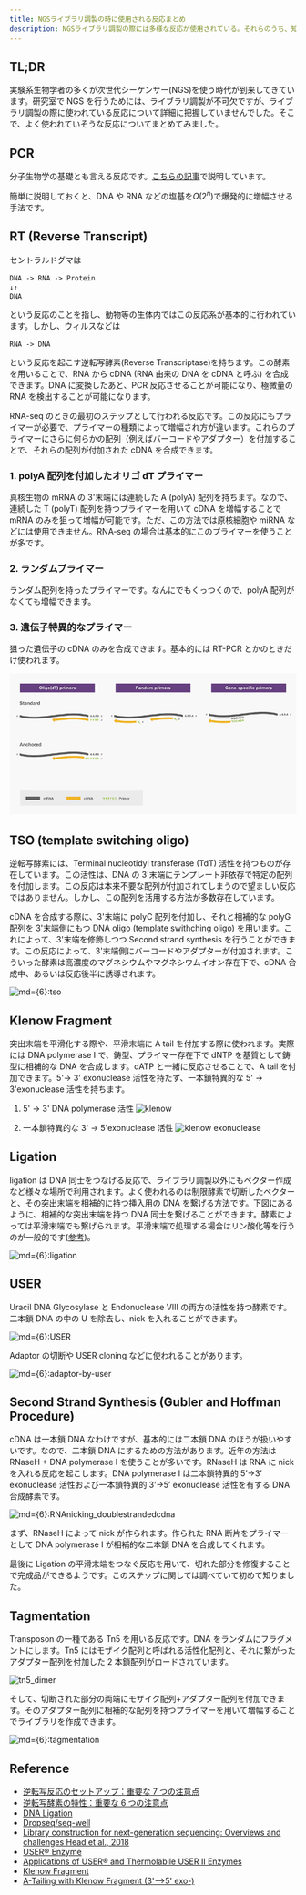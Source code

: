 ```yaml
---
title: NGSライブラリ調製の時に使用される反応まとめ
description: NGSライブラリ調製の際には多様な反応が使用されている。それらのうち、知っているものについて原理をまとめていきたい。
---
```


## TL;DR

実験系生物学者の多くが次世代シーケンサー(NGS)を使う時代が到来してきています。研究室で NGS を行うためには、ライブラリ調製が不可欠ですが、ライブラリ調製の際に使われている反応について詳細に把握していませんでした。そこで、よく使われていそうな反応についてまとめてみました。

## PCR

分子生物学の基礎とも言える反応です。[こちらの記事](https://illumination-k.dev/posts/biology/ngs_matome)で説明しています。

簡単に説明しておくと、DNA や RNA などの塩基を$O(2^n)$で爆発的に増幅させる手法です。

## RT (Reverse Transcript)

セントラルドグマは

```
DNA -> RNA -> Protein
↓↑
DNA
```

という反応のことを指し、動物等の生体内ではこの反応系が基本的に行われています。しかし、ウィルスなどは

```
RNA -> DNA
```

という反応を起こす逆転写酵素(Reverse Transcriptase)を持ちます。この酵素を用いることで、RNA から cDNA (RNA 由来の DNA を cDNA と呼ぶ) を合成できます。DNA に変換したあと、PCR 反応させることが可能になり、極微量の RNA を検出することが可能になります。

RNA-seq のときの最初のステップとして行われる反応です。この反応にもプライマーが必要で、プライマーの種類によって増幅され方が違います。これらのプライマーにさらに何らかの配列（例えばバーコードやアダプター）を付加することで、それらの配列が付加された cDNA を合成できます。

### 1. polyA 配列を付加したオリゴ dT プライマー

真核生物の mRNA の 3'末端には連続した A (polyA) 配列を持ちます。なので、連続した T (polyT) 配列を持つプライマーを用いて cDNA を増幅することで mRNA のみを狙って増幅が可能です。ただ、この方法では原核細胞や miRNA などには使用できません。RNA-seq の場合は基本的にこのプライマーを使うことが多です。

### 2. ランダムプライマー

ランダム配列を持ったプライマーです。なんにでもくっつくので、polyA 配列がなくても増幅できます。

### 3. 遺伝子特異的なプライマー

狙った遺伝子の cDNA のみを合成できます。基本的には RT-PCR とかのときだけ使われます。

![RT-primers](/public/images/library_construction/RT_primers.png)

## TSO (template switching oligo)

逆転写酵素には、Terminal nucleotidyl transferase (TdT) 活性を持つものが存在しています。この活性は、DNA の 3'末端にテンプレート非依存で特定の配列を付加します。この反応は本来不要な配列が付加されてしまうので望ましい反応ではありません。しかし、この配列を活用する方法が多数存在しています。

cDNA を合成する際に、3'末端に polyC 配列を付加し、それと相補的な polyG 配列を 3'末端側にもつ DNA oligo (template swithching oligo) を用います。これによって、3'末端を修飾しつつ Second strand synthesis を行うことができます。この反応によって、3'末端側にバーコードやアダプターが付加されます。こういった酵素は高濃度のマグネシウムやマグネシウムイオン存在下で、cDNA 合成中、あるいは反応後半に誘導されます。

![md={6}:tso](/images/library_construction/tso.png)

## Klenow Fragment

突出末端を平滑化する際や、平滑末端に A tail を付加する際に使われます。実際には DNA polymerase Ⅰ で、鋳型、プライマー存在下で dNTP を基質として鋳型に相補的な DNA を合成します。dATP と一緒に反応させることで、A tail を付加できます。5'-> 3' exonuclease 活性を持たず、一本鎖特異的な 5' -> 3'exonuclease 活性を持ちます。

1. 5' -> 3' DNA polymerase 活性
   ![klenow](https://catalog.takara-bio.co.jp/IMAGES/2130a.gif)

2. 一本鎖特異的な 3' -> 5'exonuclease 活性
   ![klenow exonuclease](https://catalog.takara-bio.co.jp/IMAGES/2130c.gif)

## Ligation

ligation は DNA 同士をつなげる反応で、ライブラリ調製以外にもベクター作成など様々な場所で利用されます。よく使われるのは制限酵素で切断したベクターと、その突出末端を相補的に持つ挿入用の DNA を繋げる方法です。下図にあるように、相補的な突出末端を持つ DNA 同士を繋げることができます。酵素によっては平滑末端でも繋げられます。平滑末端で処理する場合はリン酸化等を行うのが一般的です([参考](https://lifescience.toyobo.co.jp/upload/upld86/protocol-c/cloning86pc01.pdf))。

![md={6}:ligation](https://media.addgene.org/data/easy-thumbnails/filer_public/cms/filer_public/21/27/212780f6-b140-440b-b414-1ec4353167d6/ligation.gif__900x316_q85_crop_subsampling-2_upscale.png)

## USER

Uracil DNA Glycosylase と Endonuclease VIII の両方の活性を持つ酵素です。二本鎖 DNA の中の U を除去し、nick を入れることができます。

![md={6}:USER](https://international.neb.com/-/media/nebus/page-images/products/cloning-strains/user_mechanism_0118.png?rev=8746dafdeb3d4d32bb8bb3846ab372b4&hash=CFBC863E2CCBBCCF5A99E09D145FD1FF)

Adaptor の切断や USER cloning などに使われることがあります。

![md={6}:adaptor-by-user](https://www.neb.com/-/media/nebus/page-images/newsized-brochure-images/cloning-and-mapping/user_lp_loopadaptorcleavage.png?rev=f6c3b5a51d7f40b093f03133a39934db&hash=861227C19378CCFB0154102618B135CB)

## Second Strand Synthesis (Gubler and Hoffman Procedure)

cDNA は一本鎖 DNA なわけですが、基本的には二本鎖 DNA のほうが扱いやすいです。なので、二本鎖 DNA にするための方法があります。近年の方法は RNaseH + DNA polymerase I を使うことが多いです。RNaseH は RNA に nick を入れる反応を起こします。DNA polymerase I は二本鎖特異的 5’→3’ exonuclease 活性および一本鎖特異的 3’→5’ exonuclease 活性を有する DNA 合成酵素です。

![md={6}:RNAnicking_doublestrandedcdna](https://www.thermofisher.com/jp/ja/home/life-science/cloning/cloning-learning-center/invitrogen-school-of-molecular-biology/rt-education/reverse-transcription-setup/jcr:content/MainParsys/image_a871/foregroundimg.img.320.low.png/1500204713307.png)

まず、RNaseH によって nick が作られます。作られた RNA 断片をプライマーとして DNA polymerase I が相補的な二本鎖 DNA を合成してくれます。

最後に Ligation の平滑末端をつなぐ反応を用いて、切れた部分を修復することで完成品ができるようです。このステップに関しては調べていて初めて知りました。

## Tagmentation

Transposon の一種である Tn5 を用いる反応です。DNA をランダムにフラグメントにします。Tn5 にはモザイク配列と呼ばれる活性化配列と、それに繋がったアダプター配列を付加した 2 本鎖配列がロードされています。

![tn5_dimer](https://teichlab.github.io/scg_lib_structs/data/tn5_dimer.svg)

そして、切断された部分の両端にモザイク配列+アダプター配列を付加できます。そのアダプター配列に相補的な配列を持つプライマーを用いて増幅することでライブラリを作成できます。

![md={6}:tagmentation](https://www.future-science.com/cms/10.2144/000114133/asset/images/medium/figure2.jpg)

## Reference

- [逆転写反応のセットアップ：重要な 7 つの注意点](https://www.thermofisher.com/jp/ja/home/life-science/cloning/cloning-learning-center/invitrogen-school-of-molecular-biology/rt-education/reverse-transcription-setup.html)
- [逆転写酵素の特性：重要な 6 つの注意点](https://www.thermofisher.com/jp/ja/home/life-science/cloning/cloning-learning-center/invitrogen-school-of-molecular-biology/rt-education/reverse-transcriptase-attributes.html)
- [DNA Ligation](https://www.addgene.org/protocols/dna-ligation/)
- [Dropseq/seq-well](https://teichlab.github.io/scg_lib_structs/methods_html/Drop-seq.html)
- [Library construction for next-generation sequencing: Overviews and challenges Head et al., 2018](https://www.future-science.com/doi/10.2144/000114133)
- [USER® Enzyme](https://www.neb.com/products/m5505-user-enzyme)
- [Applications of USER® and Thermolabile USER II Enzymes](https://www.neb.com/applications/cloning-and-synthetic-biology/user-cloning/applications-of-user-and-thermolabile-user-ii-enzymes)
- [Klenow Fragment](https://catalog.takara-bio.co.jp/product/basic_info.php?unitid=U100003145)
- [A-Tailing with Klenow Fragment (3'-->5' exo-)](https://international.neb.com/protocols/2013/11/06/a-tailing-with-klenow-fragment-3-5-exo)
